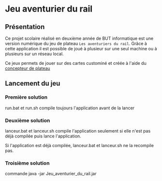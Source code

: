 # Jeu aventurier du rail

## Présentation

Ce projet scolaire réalisé en deuxième année de BUT informatique est une version numérique du jeu de plateau `Les aventuriers du rail`. Grâce à cette application il est possible de joué à plusieur sur une seul machine ou à plusieurs sur un réseau local.

Ce jeux permets de jouer sur des cartes custominé et créée à l'aide du [concepteur de plateau](https://github.com/FloRobart/Generateur_plateau)

## Lancement du jeu

### Première solution

run.bat et run.sh compile toujours l'application avant de la lancer

### Deuxième solution

lanceur.bat et lanceur.sh compile l'application seulement si elle n'est pas déjà compilée puis lance l'application.

Si l'application est déjà compilée, lanceur.bat et lanceur.sh ne la recompile pas.

### Troisième solution

commande java -jar Jeu_aventurier_du_rail.jar
